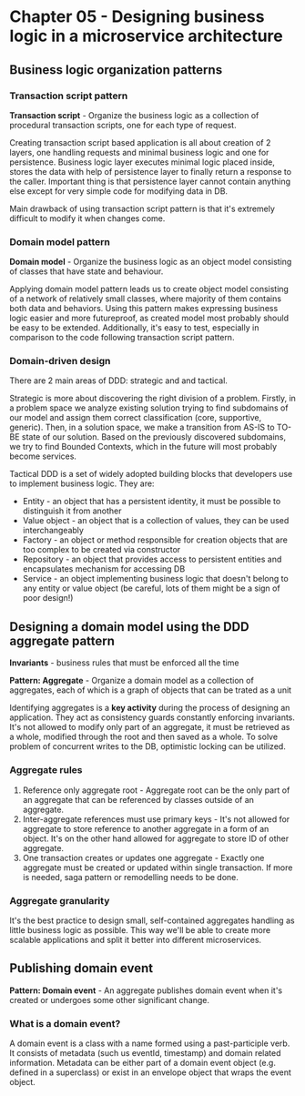 # Chapter 05 - Designing business logic in a microservice architecture

## Business logic organization patterns

### Transaction script pattern

**Transaction script** - Organize the business logic as a collection of procedural transaction scripts, one for each type of request.

Creating transaction script based application is all about creation of 2 layers, one handling requests and minimal business logic and one for persistence. Business logic layer executes minimal logic placed inside, stores the data with help of persistence layer to finally return a response to the caller. Important thing is that persistence layer cannot contain anything else except for very simple code for modifying data in DB.

Main drawback of using transaction script pattern is that it's extremely difficult to modify it when changes come.

### Domain model pattern

**Domain model** - Organize the business logic as an object model consisting of classes that have state and behaviour.

Applying domain model pattern leads us to create object model consisting of a network of relatively small classes, where majority of them contains both data and behaviors. Using this pattern makes expressing business logic easier and more futureproof, as created model most probably should be easy to be extended. Additionally, it's easy to test, especially in comparison to the code following transaction script pattern.

### Domain-driven design

There are 2 main areas of DDD: strategic and and tactical.

Strategic is more about discovering the right division of a problem. Firstly, in a problem space we analyze existing solution trying to find subdomains of our model and assign them correct classification (core, supportive, generic). Then, in a solution space, we make a transition from AS-IS to TO-BE state of our solution. Based on the previously discovered subdomains, we try to find Bounded Contexts, which in the future will most probably become services.

Tactical DDD is a set of widely adopted building blocks that developers use to implement business logic. They are:
- Entity - an object that has a persistent identity, it must be possible to distinguish it from another
- Value object - an object that is a collection of values, they can be used interchangeably 
- Factory - an object or method responsible for creation objects that are too complex to be created via constructor
- Repository - an object that provides access to persistent entities and encapsulates mechanism for accessing DB
- Service - an object implementing business logic that doesn't belong to any entity or value object (be careful, lots of them might be a sign of poor design!)

## Designing a domain model using the DDD aggregate pattern

**Invariants** - business rules that must be enforced all the time

**Pattern: Aggregate** - Organize a domain model as a collection of aggregates, each of which is a graph of objects that can be trated as a unit

Identifying aggregates is a **key activity** during the process of designing an application. They act as consistency guards constantly enforcing invariants. It's not allowed to modify only part of an aggregate, it must be retrieved as a whole, modified through the root and then saved as a whole. To solve problem of concurrent writes to the DB, optimistic locking can be utilized.

### Aggregate rules

1. Reference only aggregate root - Aggregate root can be the only part of an aggregate that can be referenced by classes outside of an aggregate.
2. Inter-aggregate references must use primary keys - It's not allowed for aggregate to store reference to another aggregate in a form of an object. It's on the other hand allowed for aggregate to store ID of other aggregate.
3. One transaction creates or updates one aggregate - Exactly one aggregate must be created or updated within single transaction. If more is needed, saga pattern or remodelling needs to be done.

### Aggregate granularity

It's the best practice to design small, self-contained aggregates handling as little business logic as possible. This way we'll be able to create more scalable applications and split it better into different microservices. 

## Publishing domain event

**Pattern: Domain event** - An aggregate publishes domain event when it's created or undergoes some other significant change.

### What is a domain event?

A domain event is a class with a name formed using a past-participle verb. It consists of metadata (such us eventId, timestamp) and domain related information. Metadata can be either part of a domain event object (e.g. defined in a superclass) or exist in an envelope object that wraps the event object. 
